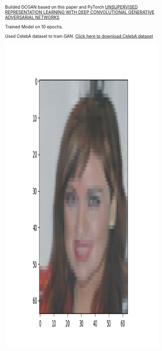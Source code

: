 Builded DCGAN based on this paper and PyTorch
[UNSUPERVISED REPRESENTATION LEARNING WITH DEEP CONVOLUTIONAL GENERATIVE ADVERSARIAL NETWORKS](https://arxiv.org/pdf/1511.06434v2)

Trained Model on 10 epochs.

Used CelebA dataset to train GAN.
[Click here to download CelebA dataset](https://drive.google.com/uc?id=0B7EVK8r0v71pZjFTYXZWM3FlRnM)

<img src="/output/test_img_50ep.png" alt="GAN image" style="height: 1000px; width:1000px;"/>
